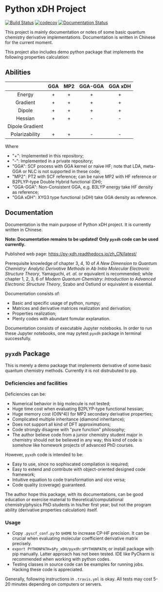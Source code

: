 # Python xDH Project

[![Build Status](https://travis-ci.com/ajz34/Py_xDH.svg?branch=master)](https://travis-ci.com/ajz34/Py_xDH)
[![codecov](https://codecov.io/gh/ajz34/Py_xDH/branch/master/graph/badge.svg)](https://codecov.io/gh/ajz34/Py_xDH)
[![Documentation Status](https://readthedocs.org/projects/py-xdh/badge/?version=latest)](https://py-xdh.readthedocs.io/zh_CN/latest/?badge=latest)

This project is mainly documentation or notes of some basic quantum chemistry derivative implementations.
Documentation is written in Chinese for the current moment.

This project also includes demo python package that implements the following properties calculation:

## Abilities

|                 | GGA | MP2 | GGA-GGA | GGA xDH |
|:---------------:|:---:|:---:|:-------:|:-------:|
| Energy          | +   | +   | +       | +       |
| Gradient        | +   | +   | +       | +       |
| Dipole          | +   | +   | +       | +       |
| Hessian         | +   | +   | -       | -       |
| Dipole Gradient |     |     |         |         |
| Polarizability  | +   | +   | -       | -       |

Where
  - "+": Implemented in this repository;
  - "-": Implemented in a private repository;
  - "GGA": SCF process with GGA kernel or naive HF; note that LDA, meta-GGA or NLC is not supported in these code;
  - "MP2": PT2 with SCF reference; can be naive MP2 with HF reference or B2PLYP-type Double Hybrid functional (DH);
  - "GGA-GGA": Non-Consistent GGA, e.g. B3LYP energy take HF density as reference;
  - "GGA xDH": XYG3 type functional (xDH) take GGA density as reference.

## Documentation

Documentation is the main purpose of Python xDH project. It is currently written in Chinese.

**Note: Documentation remains to be updated! Only `pyxdh` code can be used currently.**

Published web page: https://py-xdh.readthedocs.io/zh_CN/latest/

Prerequisite knowledge of chapter 3, 4, 10 of *A New Dimension to Quantum Chemistry: Analytic Derivative Methods in
Ab Initio Molecular Electronic Structure Theory*, Yamaguchi, *et. al.* or equivalent is recommended; while chapter
1, 2, 3, 6 of *Modern Quantum Chemistry: Introduction to Advanced Electronic Structure Theory*, Szabo and Ostlund or
equivalent is essential.

Documentation consists of:

  - Basic and specific usage of python, numpy;
  - Matrices and derivative matrices realization and derivation;
  - Properties realization;
  - Plenty codes with abundant fomular explanation.

Documentation consists of executable Jupyter notebooks. In order to run these Jupyter notebooks, one may pytest `pyxdh`
package in terminal successfully.

## `pyxdh` Package

This is merely a demo package that implements derivative of some basic quantum chemistry methods.
Currently it is not distrubuted to pip.

### Deficiencies and facilities

Deficiencies can be:

  - Numerical behavior in big molecule is not tested;
  - Huge time cost when evaluating B2PLYP-type functional hessian;
  - Huge memory cost (O(N^4)) for MP2 secondary derivative properties;
  - Complicated multiple inheritance (diamond inheritance);
  - Does not support all kind of DFT approximations;
  - Code strongly disagree with "pure function" philosophy;
  - The author believe code from a junior chemistry student major in chemistry should not be believed in any way;
    this kind of code is somehow like homework projects of advanced PhD courses.

However, `pyxdh` code is intended to be:

  - Easy to use, since no sophiscated compilation is required;
  - Easy to extend and contribute with object-oriented designed code framework;
  - Intuitive equation to code transformation and vice versa;
  - Code quality (coverage) guaranteed.

The author hope this package, with its documentations, can be good education or exercise material to
theoretical/computational chemistry/physics PhD students in his/her first year;
but not the program ability (derivative properties calculation) itself.

### Usage

- Copy `.pyscf_conf.py` to `$HOME` to increase CP-HF precision.
  It can be crucial when evaluating molecular coefficient derivative matrix precisely.
- `export PYTHONPATH=$Py_xDH/pyxdh:$PYTHONPATH`; or install package with pip manually.
  Latter approach has not been tested. IDE like PyCharm is recommended when working with python codes.
- Testing classes in source code can be examples for running jobs. Hacking these code is appreciated.

Generally, following instructions in `.travis.yml` is okay.
All tests may cost 5-20 minutes depending on computers or servers. 
